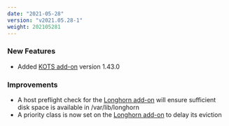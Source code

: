 ```yaml
---
date: "2021-05-28"
version: "v2021.05.28-1"
weight: 202105281
---
```


### <span class="label label-green">New Features</span>
- Added [KOTS add-on](/docs/add-ons/kotsadm) version 1.43.0

### <span class="label label-blue">Improvements</span>
- A host preflight check for the [Longhorn add-on](/docs/add-ons/longhorn) will ensure sufficient disk space is available in /var/lib/longhorn
- A priority class is now set on the [Longhorn add-on](/docs/add-ons/longhorn) to delay its eviction

